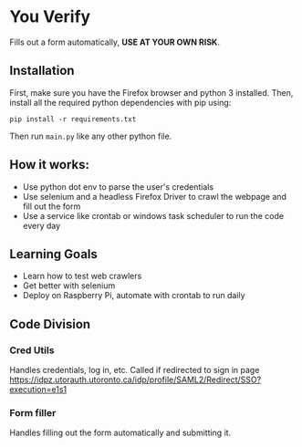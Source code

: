 # You Verify

Fills out a form automatically, **USE AT YOUR OWN RISK**.

## Installation

First, make sure you have the Firefox browser and python 3 installed. Then, install all the required python dependencies with pip using:

`pip install -r requirements.txt`

Then run `main.py` like any other python file.

## How it works:

* Use python dot env to parse the user's credentials
* Use selenium and a headless Firefox Driver to crawl the webpage and fill out the form
* Use a service like crontab or windows task scheduler to run the code every day

## Learning Goals

* Learn how to test web crawlers
* Get better with selenium
* Deploy on Raspberry Pi, automate with crontab to run daily

## Code Division

### Cred Utils

Handles credentials, log in, etc. Called if redirected to sign in page https://idpz.utorauth.utoronto.ca/idp/profile/SAML2/Redirect/SSO?execution=e1s1

### Form filler

Handles filling out the form automatically and submitting it.
